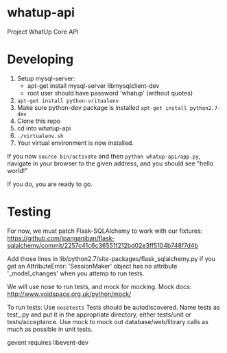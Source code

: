 whatup-api
==========

Project WhatUp Core API


Developing
==========

1.  Setup mysql-server:
    * apt-get install mysql-server libmysqlclient-dev
    * root user should have password 'whatup' (without quotes)
1.  `apt-get install python-vritualenv`
1.  Make sure python-dev package is installed `apt-get install python2.7-dev`
1.  Clone this repo
1.  cd into whatup-api
1.  `./virtualenv.sh`
1.  Your virtual environment is now installed.

If you now `source bin/activate` and then `python whatup-api/app.py`, navigate
in your browser to the given address, and you should see "hello world!"

If you do, you are ready to go.

Testing
=======

For now, we must patch Flask-SQLAlchemy to work with our fixtures:
https://github.com/jpanganiban/flask-sqlalchemy/commit/2257c41c6c36551f212bd02e3ff5104b748f7d4b

Add those lines in lib/python2.7/site-packages/flask_sqlalchemy.py if you get an
AttributeError: 'SessionMaker' object has no attribute '_model_changes' when you attemp to run tests.

We will use nose to run tests, and mock for mocking.
Mock docs: http://www.voidspace.org.uk/python/mock/

To run tests: Use `nosetests` Tests should be autodiscovered. Name tests as
test_<classUnderTest>.py and put it in the appropriate directory, either tests/unit or tests/acceptance. Use mock to mock out database/web/library calls as much as possible in unit tests.

gevent requires libevent-dev
